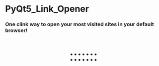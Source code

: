<html>
  <body>
    <style>
      p.center{
      text-align: center;
      font-size:45px;
      }
    </style>
<br>
    <h1>PyQt5_Link_Opener</h1>
    <h3>One clink way to open your most visited sites in your default browser!</h3>
<p class="center">:::::::</p>
    
  </body>
</html>
